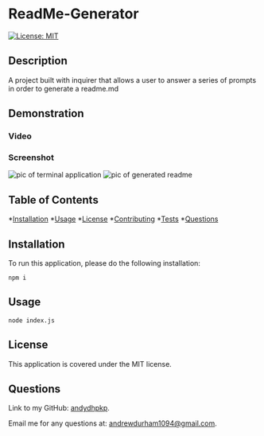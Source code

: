 # ReadMe-Generator

[![License: MIT](https://img.shields.io/badge/license-MIT-yellow)](https://opensource.org/licenses/MIT)

## Description

A project built with inquirer that allows a user to answer a series of prompts in order to generate a readme.md
## Demonstration
### Video

### Screenshot
![pic of terminal application]()
![pic of generated readme]()
## Table of Contents

*[Installation](#installation)
*[Usage](#usage)
*[License](#license)
*[Contributing](#contributing)
*[Tests](#tests)
*[Questions](#questions)

## Installation

To run this application, please do the following installation:

`
npm i
`

## Usage
`
node index.js
`
## License

This application is covered under the MIT license.
## Questions

Link to my GitHub: [andydhpkp](https://github.com/andydhpkp).

Email me for any questions at: [andrewdurham1094@gmail.com](mailto:andrewdurham1094@gmail.com).

